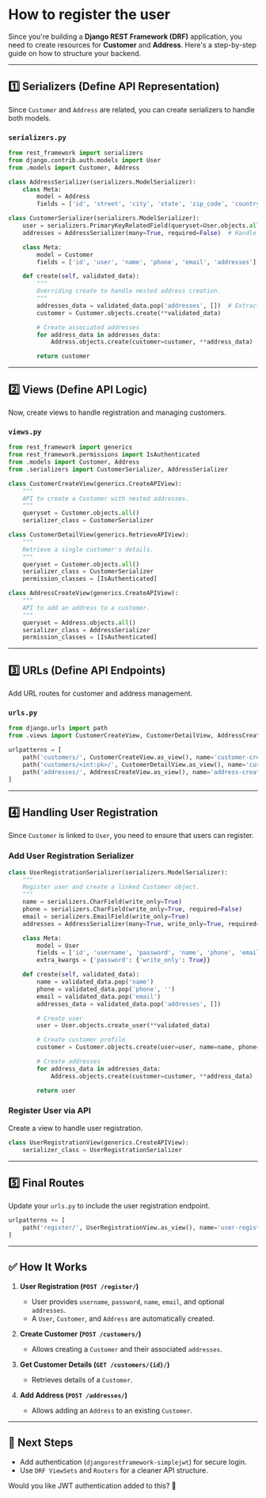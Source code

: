 # How to register the user

Since you're building a **Django REST Framework (DRF)** application, you need to create resources for **Customer** and **Address**. Here's a step-by-step guide on how to structure your backend.

---

## 1️⃣ **Serializers (Define API Representation)**
Since `Customer` and `Address` are related, you can create serializers to handle both models.

### `serializers.py`
```python
from rest_framework import serializers
from django.contrib.auth.models import User
from .models import Customer, Address

class AddressSerializer(serializers.ModelSerializer):
    class Meta:
        model = Address
        fields = ['id', 'street', 'city', 'state', 'zip_code', 'country', 'is_default']

class CustomerSerializer(serializers.ModelSerializer):
    user = serializers.PrimaryKeyRelatedField(queryset=User.objects.all())  # Allow user selection
    addresses = AddressSerializer(many=True, required=False)  # Handle multiple addresses

    class Meta:
        model = Customer
        fields = ['id', 'user', 'name', 'phone', 'email', 'addresses']

    def create(self, validated_data):
        """
        Overriding create to handle nested address creation.
        """
        addresses_data = validated_data.pop('addresses', [])  # Extract addresses
        customer = Customer.objects.create(**validated_data)

        # Create associated addresses
        for address_data in addresses_data:
            Address.objects.create(customer=customer, **address_data)

        return customer
```

---

## 2️⃣ **Views (Define API Logic)**
Now, create views to handle registration and managing customers.

### `views.py`
```python
from rest_framework import generics
from rest_framework.permissions import IsAuthenticated
from .models import Customer, Address
from .serializers import CustomerSerializer, AddressSerializer

class CustomerCreateView(generics.CreateAPIView):
    """
    API to create a Customer with nested addresses.
    """
    queryset = Customer.objects.all()
    serializer_class = CustomerSerializer

class CustomerDetailView(generics.RetrieveAPIView):
    """
    Retrieve a single customer's details.
    """
    queryset = Customer.objects.all()
    serializer_class = CustomerSerializer
    permission_classes = [IsAuthenticated]

class AddressCreateView(generics.CreateAPIView):
    """
    API to add an address to a customer.
    """
    queryset = Address.objects.all()
    serializer_class = AddressSerializer
    permission_classes = [IsAuthenticated]
```

---

## 3️⃣ **URLs (Define API Endpoints)**
Add URL routes for customer and address management.

### `urls.py`
```python
from django.urls import path
from .views import CustomerCreateView, CustomerDetailView, AddressCreateView

urlpatterns = [
    path('customers/', CustomerCreateView.as_view(), name='customer-create'),
    path('customers/<int:pk>/', CustomerDetailView.as_view(), name='customer-detail'),
    path('addresses/', AddressCreateView.as_view(), name='address-create'),
]
```

---

## 4️⃣ **Handling User Registration**
Since `Customer` is linked to `User`, you need to ensure that users can register.

### Add User Registration Serializer
```python
class UserRegistrationSerializer(serializers.ModelSerializer):
    """
    Register user and create a linked Customer object.
    """
    name = serializers.CharField(write_only=True)
    phone = serializers.CharField(write_only=True, required=False)
    email = serializers.EmailField(write_only=True)
    addresses = AddressSerializer(many=True, write_only=True, required=False)

    class Meta:
        model = User
        fields = ['id', 'username', 'password', 'name', 'phone', 'email', 'addresses']
        extra_kwargs = {'password': {'write_only': True}}

    def create(self, validated_data):
        name = validated_data.pop('name')
        phone = validated_data.pop('phone', '')
        email = validated_data.pop('email')
        addresses_data = validated_data.pop('addresses', [])

        # Create user
        user = User.objects.create_user(**validated_data)

        # Create customer profile
        customer = Customer.objects.create(user=user, name=name, phone=phone, email=email)

        # Create addresses
        for address_data in addresses_data:
            Address.objects.create(customer=customer, **address_data)

        return user
```

### Register User via API
Create a view to handle user registration.

```python
class UserRegistrationView(generics.CreateAPIView):
    serializer_class = UserRegistrationSerializer
```

---

## 5️⃣ **Final Routes**
Update your `urls.py` to include the user registration endpoint.
```python
urlpatterns += [
    path('register/', UserRegistrationView.as_view(), name='user-register'),
]
```

---

## ✅ **How It Works**
1. **User Registration (`POST /register/`)**
   - User provides `username`, `password`, `name`, `email`, and optional `addresses`.
   - A `User`, `Customer`, and `Address` are automatically created.
   
2. **Create Customer (`POST /customers/`)**
   - Allows creating a `Customer` and their associated `addresses`.

3. **Get Customer Details (`GET /customers/{id}/`)**
   - Retrieves details of a `Customer`.

4. **Add Address (`POST /addresses/`)**
   - Allows adding an `Address` to an existing `Customer`.

---

## 🎯 **Next Steps**
- Add authentication (`djangorestframework-simplejwt`) for secure login.
- Use `DRF ViewSets` and `Routers` for a cleaner API structure.

Would you like JWT authentication added to this? 🚀